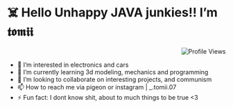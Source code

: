 <h1 align="left">☠️ Hello Unhappy JAVA junkies!! I’m 𝖙𝖔𝖒𝖎𝖎</h1>
<p align="right"> <img src="https://komarev.com/ghpvc/?username=tomii070&label=Profile%20views&color=0e75b6&style=flat" alt="Profile Views" /> </p>


  - 👀 I’m interested in electronics and cars
  - 🌱 I’m currently learning 3d modeling, mechanics and programming
  - 💞️ I’m looking to collaborate on interesting projects, and communism
  - 📫 How to reach me via pigeon or instagram | _.tomii.07
  - ⚡ Fun fact: I dont know shit, about to much things to be true <3

<!---
tomii070/tomii070 is a ✨ special ✨ repository because its `README.md` (this file) appears on your GitHub profile.
You can click the Preview link to take a look at your changes.
--->
